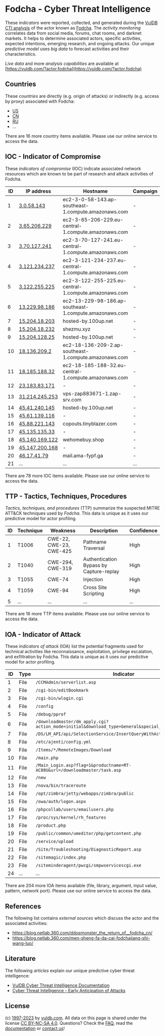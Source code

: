 # Fodcha - Cyber Threat Intelligence

These _indicators_ were reported, collected, and generated during the [VulDB CTI analysis](https://vuldb.com/?kb.cti) of the actor known as [Fodcha](https://vuldb.com/?actor.fodcha). The _activity monitoring_ correlates data from social media, forums, chat rooms, and darknet markets. It helps to determine associated actors, specific activities, expected intentions, emerging research, and ongoing attacks. Our unique _predictive model_ uses _big data_ to forecast activities and their characteristics.

_Live data_ and more _analysis capabilities_ are available at [https://vuldb.com/?actor.fodcha](https://vuldb.com/?actor.fodcha)

## Countries

These _countries_ are directly (e.g. origin of attacks) or indirectly (e.g. access by proxy) associated with Fodcha:

* [US](https://vuldb.com/?country.us)
* [CN](https://vuldb.com/?country.cn)
* [RU](https://vuldb.com/?country.ru)
* ...

There are 16 more country items available. Please use our online service to access the data.

## IOC - Indicator of Compromise

These _indicators of compromise_ (IOC) indicate associated network resources which are known to be part of research and attack activities of Fodcha.

ID | IP address | Hostname | Campaign | Confidence
-- | ---------- | -------- | -------- | ----------
1 | [3.0.58.143](https://vuldb.com/?ip.3.0.58.143) | ec2-3-0-58-143.ap-southeast-1.compute.amazonaws.com | - | Medium
2 | [3.65.206.229](https://vuldb.com/?ip.3.65.206.229) | ec2-3-65-206-229.eu-central-1.compute.amazonaws.com | - | Medium
3 | [3.70.127.241](https://vuldb.com/?ip.3.70.127.241) | ec2-3-70-127-241.eu-central-1.compute.amazonaws.com | - | Medium
4 | [3.121.234.237](https://vuldb.com/?ip.3.121.234.237) | ec2-3-121-234-237.eu-central-1.compute.amazonaws.com | - | Medium
5 | [3.122.255.225](https://vuldb.com/?ip.3.122.255.225) | ec2-3-122-255-225.eu-central-1.compute.amazonaws.com | - | Medium
6 | [13.229.98.186](https://vuldb.com/?ip.13.229.98.186) | ec2-13-229-98-186.ap-southeast-1.compute.amazonaws.com | - | Medium
7 | [15.204.18.203](https://vuldb.com/?ip.15.204.18.203) | hosted-by.100up.net | - | High
8 | [15.204.18.232](https://vuldb.com/?ip.15.204.18.232) | shezmu.xyz | - | High
9 | [15.204.128.25](https://vuldb.com/?ip.15.204.128.25) | hosted-by.100up.net | - | High
10 | [18.136.209.2](https://vuldb.com/?ip.18.136.209.2) | ec2-18-136-209-2.ap-southeast-1.compute.amazonaws.com | - | Medium
11 | [18.185.188.32](https://vuldb.com/?ip.18.185.188.32) | ec2-18-185-188-32.eu-central-1.compute.amazonaws.com | - | Medium
12 | [23.183.83.171](https://vuldb.com/?ip.23.183.83.171) | - | - | High
13 | [31.214.245.253](https://vuldb.com/?ip.31.214.245.253) | vps-zap883671-1.zap-srv.com | - | High
14 | [45.41.240.145](https://vuldb.com/?ip.45.41.240.145) | hosted-by.100up.net | - | High
15 | [45.61.139.116](https://vuldb.com/?ip.45.61.139.116) | - | - | High
16 | [45.88.221.143](https://vuldb.com/?ip.45.88.221.143) | copouts.tinyblazer.com | - | High
17 | [45.135.135.33](https://vuldb.com/?ip.45.135.135.33) | - | - | High
18 | [45.140.169.122](https://vuldb.com/?ip.45.140.169.122) | wehomebuy.shop | - | High
19 | [45.147.200.168](https://vuldb.com/?ip.45.147.200.168) | - | - | High
20 | [46.17.41.79](https://vuldb.com/?ip.46.17.41.79) | mail.ama-fypf.ga | - | High
21 | ... | ... | ... | ...

There are 78 more IOC items available. Please use our online service to access the data.

## TTP - Tactics, Techniques, Procedures

_Tactics, techniques, and procedures_ (TTP) summarize the suspected MITRE ATT&CK techniques used by _Fodcha_. This data is unique as it uses our predictive model for actor profiling.

ID | Technique | Weakness | Description | Confidence
-- | --------- | -------- | ----------- | ----------
1 | T1006 | CWE-22, CWE-23, CWE-425 | Pathname Traversal | High
2 | T1040 | CWE-294, CWE-319 | Authentication Bypass by Capture-replay | High
3 | T1055 | CWE-74 | Injection | High
4 | T1059 | CWE-94 | Cross Site Scripting | High
5 | ... | ... | ... | ...

There are 16 more TTP items available. Please use our online service to access the data.

## IOA - Indicator of Attack

These _indicators of attack_ (IOA) list the potential fragments used for technical activities like reconnaissance, exploitation, privilege escalation, and exfiltration by Fodcha. This data is unique as it uses our predictive model for actor profiling.

ID | Type | Indicator | Confidence
-- | ---- | --------- | ----------
1 | File | `/CCMAdmin/serverlist.asp` | High
2 | File | `/cgi-bin/editBookmark` | High
3 | File | `/cgi-bin/wlogin.cgi` | High
4 | File | `/config` | Low
5 | File | `/debug/pprof` | Medium
6 | File | `/downloadmaster/dm_apply.cgi?action_mode=initial&download_type=General&special_cgi=get_language` | High
7 | File | `/DS/LM_API/api/SelectionService/InsertQueryWithActiveRelationsReturnId` | High
8 | File | `/etc/ajenti/config.yml` | High
9 | File | `/Items/*/RemoteImages/Download` | High
10 | File | `/main.php` | Medium
11 | File | `/Main_Login.asp?flag=1&productname=RT-AC88U&url=/downloadmaster/task.asp` | High
12 | File | `/new` | Low
13 | File | `/nova/bin/traceroute` | High
14 | File | `/opt/zimbra/jetty/webapps/zimbra/public` | High
15 | File | `/owa/auth/logon.aspx` | High
16 | File | `/phpcollab/users/emailusers.php` | High
17 | File | `/proc/sys/kernel/rh_features` | High
18 | File | `/product.php` | Medium
19 | File | `/public/common/umeditor/php/getcontent.php` | High
20 | File | `/service/upload` | High
21 | File | `/Site/Troubleshooting/DiagnosticReport.asp` | High
22 | File | `/sitemagic/index.php` | High
23 | File | `/siteminderagent/pwcgi/smpwservicescgi.exe` | High
24 | ... | ... | ...

There are 204 more IOA items available (file, library, argument, input value, pattern, network port). Please use our online service to access the data.

## References

The following list contains _external sources_ which discuss the actor and the associated activities:

* https://blog.netlab.360.com/ddosmonster_the_return_of__fodcha_cn/
* https://blog.netlab.360.com/men-sheng-fa-da-cai-fodchajiang-shi-wang-luo/

## Literature

The following _articles_ explain our unique predictive cyber threat intelligence:

* [VulDB Cyber Threat Intelligence Documentation](https://vuldb.com/?kb.cti)
* [Cyber Threat Intelligence - Early Anticipation of Attacks](https://www.scip.ch/en/?labs.20201022)

## License

(c) [1997-2023](https://vuldb.com/?kb.changelog) by [vuldb.com](https://vuldb.com/?kb.about). All data on this page is shared under the license [CC BY-NC-SA 4.0](https://creativecommons.org/licenses/by-nc-sa/4.0/). Questions? Check the [FAQ](https://vuldb.com/?kb.faq), read the [documentation](https://vuldb.com/?kb) or [contact us](https://vuldb.com/?contact)!
